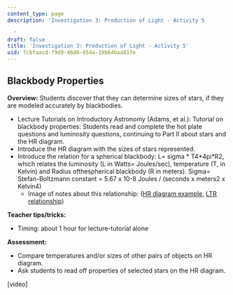 ```yaml
---
content_type: page
description: 'Investigation 3: Production of Light - Activity 5

  '
draft: false
title: 'Investigation 3: Production of Light - Activity 5'
uid: 7cbfaacd-f9d9-46d0-954a-19b64baa017e
---
```

## **Blackbody Properties**

**Overview:** Students discover that they can determine sizes of stars, if they are modeled accurately by blackbodies.

- Lecture Tutorials on Introductory Astronomy (Adams, et al.): Tutorial on blackbody properties: Students read and complete the hot plate questions and luminosity questions, continuing to Part II about stars and the HR diagram.
- Introduce the HR diagram with the sizes of stars represented. 
- Introduce the relation for a spherical blackbody: L= sigma \* T4\*4pi\*R2, which relates the luminosity (L in Watts= Joules/sec), temperature (T, in Kelvin) and Radius ofthespherical blackbody (R in meters). Sigma= Stefan-Boltzmann constant = 5.67 x 10-8 Joules / (seconds x meters2 x Kelvin4) 
    - Image of notes about this relationship: ([HR diagram example](https://old.ocw.mit.edu/high-school/physics/chandra-astrophysics-institute/investigation-3-production-of-light/image-gallery-3/MITHFH_chandra_inv3_HR_dia.jpg), [LTR relationship](https://old.ocw.mit.edu/high-school/physics/chandra-astrophysics-institute/investigation-3-production-of-light/image-gallery-3/MITHFH_chandra_inv3_LTR_re.jpg))

**Teacher tips/tricks:**

- Timing: about 1 hour for lecture-tutorial alone

**Assessment:**

- Compare temperatures and/or sizes of other pairs of objects on HR diagram.
- Ask students to read off properties of selected stars on the HR diagram.

\[video\]